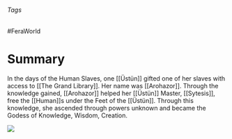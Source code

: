 ###### Tags

#FeraWorld

# Summary

In the days of the Human Slaves, one [[Üstün]] gifted one of her slaves with access to [[The Grand Library]]. Her name was [[Arohazor]]. Through the knowledge gained, [[Arohazor]] helped her [[Üstün]] Master, [[Sytesis]], free the [[Human]]s under the Feet of the [[Üstün]]. Through this knowledge, she ascended through powers unknown and became the Godess of Knowledge, Wisdom, Creation.  

![](Arohazor.jpg)
